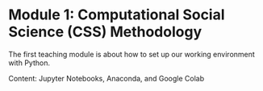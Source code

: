 # Module 1: Computational Social Science (CSS) Methodology

The first teaching module is about how to set up our working environment with Python.

Content: Jupyter Notebooks, Anaconda, and Google Colab
